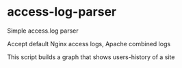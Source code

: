 # access-log-parser
Simple access.log parser

Accept default Nginx access logs, Apache combined logs

This script builds a graph that shows users-history of a site
